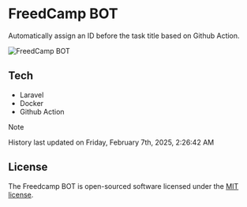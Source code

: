 # FreedCamp BOT

Automatically assign an ID before the task title based on Github Action.

![FreedCamp BOT](https://repository-images.githubusercontent.com/737932867/7d34798b-2680-471c-b089-a78a718d3d6a)

## Tech

- Laravel
- Docker
- Github Action

> [!NOTE]  
> History last updated on Friday, February 7th, 2025, 2:26:42 AM

## License

The Freedcamp BOT is open-sourced software licensed under the [MIT license](https://opensource.org/licenses/MIT).
